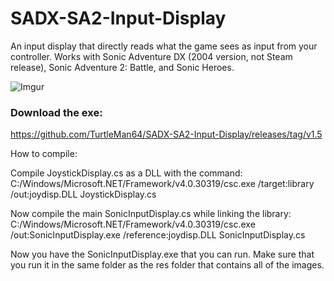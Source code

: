 # SADX-SA2-Input-Display
An input display that directly reads what the game sees as input from your controller. Works with Sonic Adventure DX (2004 version, not Steam release), Sonic Adventure 2: Battle, and Sonic Heroes.  
    
![Imgur](http://i.imgur.com/cca2wiI.png)    

### Download the exe:     
https://github.com/TurtleMan64/SADX-SA2-Input-Display/releases/tag/v1.5     
     
     
How to compile:     
     
Compile JoystickDisplay.cs as a DLL with the command:    
C:/Windows/Microsoft.NET/Framework/v4.0.30319/csc.exe /target:library /out:joydisp.DLL JoystickDisplay.cs     
    
Now compile the main SonicInputDisplay.cs while linking the library:    
C:/Windows/Microsoft.NET/Framework/v4.0.30319/csc.exe /out:SonicInputDisplay.exe /reference:joydisp.DLL SonicInputDisplay.cs    
    
Now you have the SonicInputDisplay.exe that you can run. Make sure that you run it in the same folder as the res folder that contains all of the images.     
